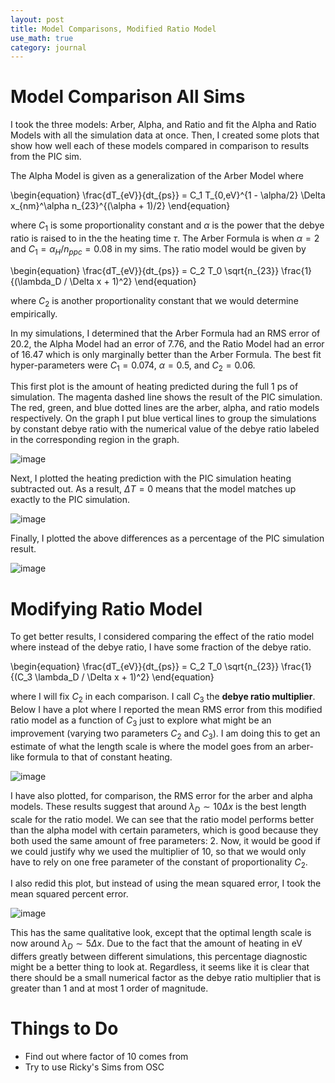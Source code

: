 ```yaml
---
layout: post
title: Model Comparisons, Modified Ratio Model
use_math: true
category: journal
---
```



# Model Comparison All Sims

I took the three models: Arber, Alpha, and Ratio and fit the Alpha and Ratio Models with all the simulation data at once. Then, I created some plots that show how well each of these models compared in comparison to results from the PIC sim. 

The Alpha Model is given as a generalization of the Arber Model where

\begin{equation}
\frac{dT_{eV}}{dt_{ps}} = C_1 T_{0,eV}^{1 - \alpha/2} \Delta x_{nm}^\alpha n_{23}^{(\alpha + 1)/2} 
\end{equation}

where $C_1$ is some proportionality constant and $\alpha$ is the power that the debye ratio is raised to in the the heating time $\tau$. The Arber Formula is when $\alpha = 2$ and $C_1 = \alpha_H / n_{ppc} = 0.08$ in my sims. The ratio model would be given by 

\begin{equation} 
\frac{dT_{eV}}{dt_{ps}} = C_2 T_0 \sqrt{n_{23}} \frac{1}{(\lambda_D / \Delta x + 1)^2} 
\end{equation}

where $C_2$ is another proportionality constant that we would determine empirically. 

In my simulations, I determined that the Arber Formula had an RMS error of 20.2, the Alpha Model had an error of 7.76, and the Ratio Model had an error of 16.47 which is only marginally better than the Arber Formula. The best fit hyper-parameters were $C_1 = 0.074$, $\alpha = 0.5$, and $C_2 = 0.06$. 

This first plot is the amount of heating predicted during the full 1 ps of simulation. The magenta dashed line shows the result of the PIC simulation. The red, green, and blue dotted lines are the arber, alpha, and ratio models respectively. On the graph I put blue vertical lines to group the simulations by constant debye ratio with the numerical value of the debye ratio labeled in the corresponding region in the graph.

![image](https://user-images.githubusercontent.com/98538788/189982314-0f14f73d-ccad-4272-9fd6-c1ad4a09aeb4.png)

Next, I plotted the heating prediction with the PIC simulation heating subtracted out. As a result, $\Delta T = 0$ means that the model matches up exactly to the PIC simulation. 

![image](https://user-images.githubusercontent.com/98538788/189982540-a936d499-75c4-4cc2-83e8-d52e015ee786.png)

Finally, I plotted the above differences as a percentage of the PIC simulation result. 

![image](https://user-images.githubusercontent.com/98538788/189982665-7828f81e-9bf2-4f92-8e8d-13cfe541dc56.png)


# Modifying Ratio Model 

To get better results, I considered comparing the effect of the ratio model where instead of the debye ratio, I have some fraction of the debye ratio. 

\begin{equation} 
\frac{dT_{eV}}{dt_{ps}} = C_2 T_0 \sqrt{n_{23}} \frac{1}{(C_3 \lambda_D / \Delta x + 1)^2} 
\end{equation}

where I will fix $C_2$ in each comparison. I call $C_3$ the **debye ratio multiplier**. Below I have a plot where I reported the mean RMS error from this modified ratio model as a function of $C_3$ just to explore what might be an improvement (varying two parameters $C_2$ and $C_3$). I am doing this to get an estimate of what the length scale is where the model goes from an arber-like formula to that of constant heating. 

![image](https://user-images.githubusercontent.com/98538788/190446830-6e63f59c-7934-49b1-b3e1-c9f5b458a7ea.png)

I have also plotted, for comparison, the RMS error for the arber and alpha models. These results suggest that around $\lambda_D \sim 10 \Delta x$ is the best length scale for the ratio model. We can see that the ratio model performs better than the alpha model with certain parameters, which is good because they both used the same amount of free parameters: 2. Now, it would be good if we could justify why we used the multiplier of 10, so that we would only have to rely on one free parameter of the constant of proportionality $C_2$.  

I also redid this plot, but instead of using the mean squared error, I took the mean squared percent error. 

![image](https://user-images.githubusercontent.com/98538788/191552526-85d7b50d-d8e7-4ddb-8714-b9ce9467163b.png)

This has the same qualitative look, except that the optimal length scale is now around $\lambda_D \sim 5 \Delta x$. Due to the fact that the amount of heating in eV differs greatly between different simulations, this percentage diagnostic might be a better thing to look at. Regardless, it seems like it is clear that there should be a small numerical factor as the debye ratio multiplier that is greater than 1 and at most 1 order of magnitude.

# Things to Do
- Find out where factor of 10 comes from
- Try to use Ricky's Sims from OSC
